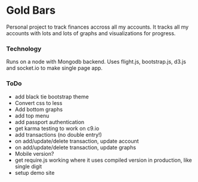 # Gold Bars

Personal project to track finances accross all my accounts.  It tracks all my accounts with lots and lots of graphs and visualizations for progress.  

### Technology ###

Runs on a node with Mongodb backend.  Uses flight.js, bootstrap.js, d3.js and socket.io to make single page app.


### ToDo ###

*   add black tie bootstrap theme
*   Convert css to less
*   Add bottom graphs
*   add top menu
*   add passport authentication
*   get karma testing to work on c9.io
*   add transactions (no double entry!)
*   on add/update/delete  transaction, update account 
*   on add/update/delete transaction, update graphs
*   Mobile version?
*   get require.js working where it uses compiled version in production, like single digit
*   setup demo site





